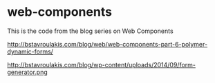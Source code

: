 # web-components
This is the code from the blog series on Web Components

http://bstavroulakis.com/blog/web/web-components-part-6-polymer-dynamic-forms/

http://bstavroulakis.com/blog/wp-content/uploads/2014/09/form-generator.png
